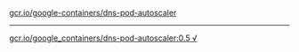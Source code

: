[gcr.io/google-containers/dns-pod-autoscaler](https://hub.docker.com/r/anjia0532/dns-pod-autoscaler/tags/) 

----
[gcr.io/google_containers/dns-pod-autoscaler:0.5 √](https://hub.docker.com/r/anjia0532/dns-pod-autoscaler/tags/)

